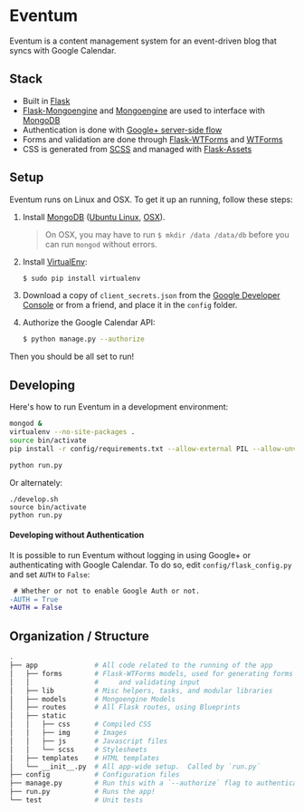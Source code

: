 # Eventum

Eventum is a content management system for an event-driven blog that syncs with Google Calendar.

## Stack
- Built in [Flask][flask]
- [Flask-Mongoengine][flask-mongoengine] and [Mongoengine][mongoengine] are used to interface with [MongoDB][mongodb]  
- Authentication is done with [Google+ server-side flow][google-plus-server-side-flow]
- Forms and validation are done through [Flask-WTForms][flask-wtforms] and [WTForms][wtforms]
- CSS is generated from [SCSS][scss] and managed with [Flask-Assets][flask-assets]

## Setup

Eventum runs on Linux and OSX.  To get it up an running, follow these steps:

1.  Install [MongoDB][mongodb] ([Ubuntu Linux][mongodb-linux], [OSX][mongodb-osx]).
    
    > On OSX, you may have to run `$ mkdir /data /data/db` before you can run `mongod` without errors.

2.  Install [VirtualEnv][virtualenv]:
    ```bash
    $ sudo pip install virtualenv
    ```

4.  Download a copy of `client_secrets.json` from the [Google Developer Console][google-developer-console] or from a friend, and place it in the `config` folder.

5.  Authorize the Google Calendar API:
    ```bash
    $ python manage.py --authorize
    ```

Then you should be all set to run!

## Developing

Here's how to run Eventum in a development environment:

```bash
mongod &
virtualenv --no-site-packages .
source bin/activate
pip install -r config/requirements.txt --allow-external PIL --allow-unverified PIL

python run.py
```
Or alternately:
```
./develop.sh
source bin/activate
python run.py
```

#### Developing without Authentication

It is possible to run Eventum without logging in using Google+ or authenticating with Google Calendar.  To do so, edit `config/flask_config.py` and set `AUTH` to `False`:
```diff
 # Whether or not to enable Google Auth or not.
-AUTH = True
+AUTH = False
```

## Organization / Structure

```bash
.
├── app              # All code related to the running of the app
│   ├── forms        # Flask-WTForms models, used for generating forms in HTML
│   │                #     and validating input
│   ├── lib          # Misc helpers, tasks, and modular libraries
│   ├── models       # Mongoengine Models
│   ├── routes       # All Flask routes, using Blueprints
│   ├── static       
│   │   ├── css      # Compiled CSS 
│   │   ├── img      # Images
│   │   ├── js       # Javascript files
│   │   └── scss     # Stylesheets
│   ├── templates    # HTML templates
│   └── __init__.py  # All app-wide setup.  Called by `run.py`
├── config           # Configuration files
├── manage.py        # Run this with a `--authorize` flag to authenticate GCal
├── run.py           # Runs the app!
└── test             # Unit tests
```

[flask]: http://flask.pocoo.org/
[flask-assets]: http://flask-assets.readthedocs.org/en/latest/
[flask-mongoengine]: http://flask-mongoengine.readthedocs.org/en/latest/
[flask-wtforms]: https://flask-wtf.readthedocs.org/en/latest/
[google-developer-console]: https://console.developers.google.com/project/apps~adicu-com/apiui/credential
[google-plus-server-side-flow]: https://developers.google.com/+/web/signin/server-side-flow
[mongodb]: https://www.mongodb.org/
[mongodb-linux]: http://docs.mongodb.org/manual/tutorial/install-mongodb-on-ubuntu/
[mongodb-osx]: http://docs.mongodb.org/manual/tutorial/install-mongodb-on-os-x/#install-mongodb-with-homebrew
[mongoengine]: http://docs.mongoengine.org/
[scss]: http://sass-lang.com/
[virtualenv]: http://virtualenv.readthedocs.org/en/latest/
[wtforms]: http://wtforms.readthedocs.org/en/latest/